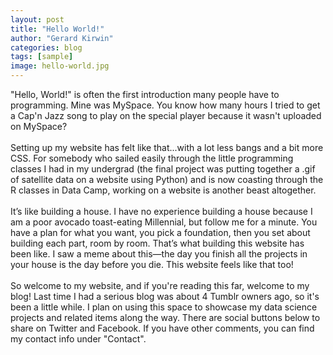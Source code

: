 ```yaml
---
layout: post
title: "Hello World!"
author: "Gerard Kirwin"
categories: blog
tags: [sample]
image: hello-world.jpg
---
```


"Hello, World!" is often the first introduction many people have to programming. Mine was MySpace. You know how many hours I tried to get a Cap'n Jazz song to play on the special player because it wasn't uploaded on MySpace?<br><br>
Setting up my website has felt like that...with a lot less bangs and a bit more CSS. For somebody who sailed easily through the little programming classes I had in my undergrad (the final project was putting together a .gif of satellite data on a website using Python) and is now coasting through the R classes in Data Camp, working on a website is another beast altogether.<br><br>
It’s like building a house. I have no experience building a house because I am a poor avocado toast-eating Millennial, but follow me for a minute. You have a plan for what you want, you pick a foundation, then you set about building each part, room by room. That’s what building this website has been like. I saw a meme about this—the day you finish all the projects in your house is the day before you die. This website feels like that too!
<br><br>
So welcome to my website, and if you're reading this far, welcome to my blog! Last time I had a serious blog was about 4 Tumblr owners ago, so it's been a little while. I plan on using this space to showcase my data science projects and related items along the way. There are social buttons below to share on Twitter and Facebook. If you have other comments, you can find my contact info under "Contact".
